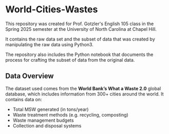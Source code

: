 # World-Cities-Wastes
This repository was created for Prof. Gotzler's English 105 class in the Spring 2025 semester at the University of North Carolina at Chapel Hill.

It contains the raw data set and the subset of data that was created by manipulating the raw data using Python3.

The repository also includes the Python notebook that documents the process for crafting the subset of data from the original data.

## Data Overview

The dataset used comes from the **World Bank’s What a Waste 2.0** global database, which includes information from 300+ cities around the world. It contains data on:

- Total MSW generated (in tons/year)
- Waste treatment methods (e.g. recycling, composting)
- Waste management budgets
- Collection and disposal systems
